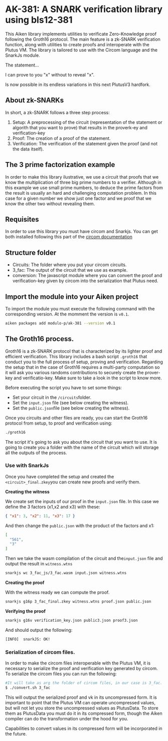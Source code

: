 # AK-381: A SNARK verification library using bls12-381

This Aiken library implements utilities to verificate Zero-Knowledge proof
following the Groth16 protocol. The main feature is a zk-SNARK verification
function, along with utilities to create proofs and interoperate with the Plutus
VM. The library is tailored to use with the Circom language and the SnarkJs
module.

The statement...

I can prove to you "x" without to reveal "x".

Is now possible in its endless variations in this next PlutusV3 hardfork.

## About zk-SNARKs

In short, a zk-SNARK follows a three step process:

1. Setup: A preprocessing of the circuit (representation of the statement or
   algorith that you want to prove) that results in the proverk-ey and
   verification-key
2. Proof: The creation of a proof of the statement.
3. Verification: The verification of the statement given the proof (and not the
   data itself).

## The 3 prime factorization example

In order to make this library ilustrative, we use a circuit that proofs that we
know the multiplication of three big prime numbers to a verifier. Although in
this example we use small prime numbers, to deduce the prime factors from the
result is usually an hard and challenging computation problem. In this case for
a given number we show just one factor and we proof that we know the other two
without revealing them.

## Requisites

In order to use this library you must have circom and Snarkjs. You can get both
installed following this part of the
[circom documentation](https://docs.circom.io/getting-started/installation/)

## Structure folder

- Circuits: The folder where you put your circom circuits.
- 3_fac: The output of the circuit that we use as example.
- conversion: The javascript module where you can convert the proof and
  verification-key given by circom into the serialization that Plutus need.

## Import the module into your Aiken project

To import the module you must execute the following command with the
corresponding version. At the momment the version is `v0.1`.

```bash
aiken packages add modulo-p/ak-381 --version v0.1
```

## The Groth16 process.

Groth16 is a zk-SNARK protocol that is characterized by its lighter proof and
efficient verification. This library includes a bash script `.groth16` that
conduct you to the full process of setup, proving and verification. Regarding
the setup that in the case of Groth16 requires a multi-party computation so it
will ask you various randoms contributions to securely create the prover-key and
verificatio-key. Make sure to take a look in the script to know more.

Before executing the script you have to set some things:

- Set your circuit in the `/circuits`folder.
- Set the `input.json` file (see below creating the witness).
- Set the `public.json`file (see below creating the witness).

Once you circuits and other files are ready, you can start the Groth16 protocol
from setup, to proof and verification using:

```bash
./groth16
```

The script it's going to ask you about the circuit that you want to use. It is
going to create you a folder with the name of the circuit which will storage all
the outputs of the process.

### Use with SnarkJs

Once you have completed the setup and created the `<circuit>_final.zkey`you can
create new proofs and verify them.

**Creating the witness**

We create set the inputs of our proof in the `input.json` file. In this case we
define the 3 factors (x1,x2 and x3) with these:

```JSON
{ "x1": 3, "x2": 11, "x3": 17 }
```

And then change the `public.json` with the product of the factors and x1:

```JSON
[
  "561",
  "3"
]
```

Then we take the wasm compilation of the circuit and the`input.json` file and
output the result in `witness.wtns`

```bash
snarkjs wc 3_fac_js/3_fac.wasm input.json witness.wtns
```

**Creating the proof**

With the witness ready we can compute the proof.

```bash
snarkjs g16p 3_fac_final.zkey witness.wtns proof.json public.json
```

**Verifying the proof**

```bash
snarkjs g16v verification_key.json public3.json proof3.json
```

And should output the following:

```bash
[INFO]  snarkJS: OK!
```

### Serialization of circom files.

In order to make the circom files interoperable with the Plutus VM, it is necessary to serialize the proof and verification key generated by circom. To serialize the circom files you can run the following:

```bash
#It will take as arg the folder of circom files, in our case is 3_fac.
$ ./convert.sh 3_fac
```

This will output the serialized proof and vk in its uncompressed form. It is important to point that the Plutus VM can operate uncompressed values, but will not let you store the uncompressed values as PlutusData. To store them as PlutusData you must do it in its compressed form, though the Aiken compiler can do the transformation under the hood for you.

Capabilities to convert values in its compressed form will be incorporated in the future.

